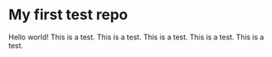 # My first test repo

Hello world! 
This is a test. This is a test. This is a test. This is a test. This is a test. 